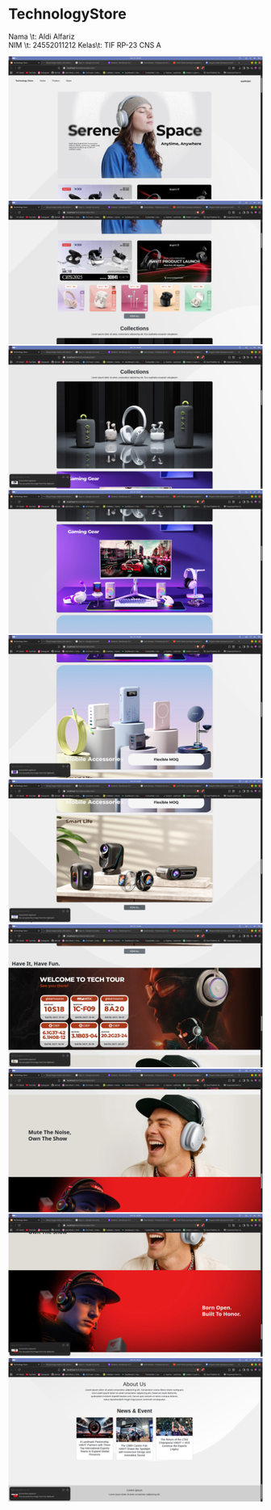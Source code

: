 # TechnologyStore
Nama \t: Aldi Alfariz<br>
NIM \t: 24552011212
Kelas\t: TIF RP-23 CNS A

<img src="screenshots/Screenshot from 2025-10-18 02-49-15.png" alt="navbar">
<img src="screenshots/Screenshot from 2025-10-18 02-49-24.png" alt="navbar">
<img src="screenshots/Screenshot from 2025-10-18 02-49-32.png" alt="navbar">
<img src="screenshots/Screenshot from 2025-10-18 02-49-43.png" alt="navbar">
<img src="screenshots/Screenshot from 2025-10-18 02-49-46.png" alt="navbar">
<img src="screenshots/Screenshot from 2025-10-18 02-49-50.png" alt="navbar">
<img src="screenshots/Screenshot from 2025-10-18 02-49-56.png" alt="navbar">
<img src="screenshots/Screenshot from 2025-10-18 02-50-03.png" alt="navbar">
<img src="screenshots/Screenshot from 2025-10-18 02-50-08.png" alt="navbar">
<img src="screenshots/Screenshot from 2025-10-18 02-50-12.png" alt="navbar">
